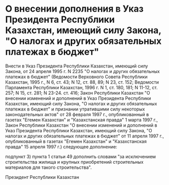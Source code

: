 # О внесении дополнения в Указ Президента Республики Казахстан, имеющий силу Закона, "О налогах и других обязательных платежах в бюджет"

Внести в Указ Президента Республики Казахстан, имеющий силу Закона, от 24 апреля 1995 г. N 2235 "О налогах и других обязательных платежах в бюджет" (Ведомости Верховного Совета Республики Казахстан, 1995 г., N 6, ст. 43; N 12, ст. 88, 89; N 23, ст. 152; Ведомости Парламента Республики Казахстан, 1996 г. N 1, ст. 180, 181; N 11-12, ст. 257; N 15, ст. 281; N 23-24. ст. 416; Закон Республики Казахстан "О внесении изменений и дополнений в Указ Президента Республики Казахстан, имеющий силу Закона, "О налогах и других обязательных платежах в бюджет" и признании утратившими силу некоторых законодательных актов" от 28 февраля 1997 г., опубликованный в газетах "Егемен Казахстан" и "Казахстанская правда" 1 марта 1997 г., Закон Республики Казахстан "О внесении изменений и дополнений в Указ Президента Республики Казахстан, имеющий силу Закона, "О налогах и других обязательных платежах в бюджет" от 11 апреля 1997 г., опубликованный в газетах "Егемен Казахстан" и "Казахстанская правда" 15 апреля 1997 г.) следующее дополнение:

подпункт 3) пункта 1 статьи 49 дополнить словами "за исключением строительства жилища и крупных приобретений строительных материалов для такого строительства".

Президент Республики Казахстан

